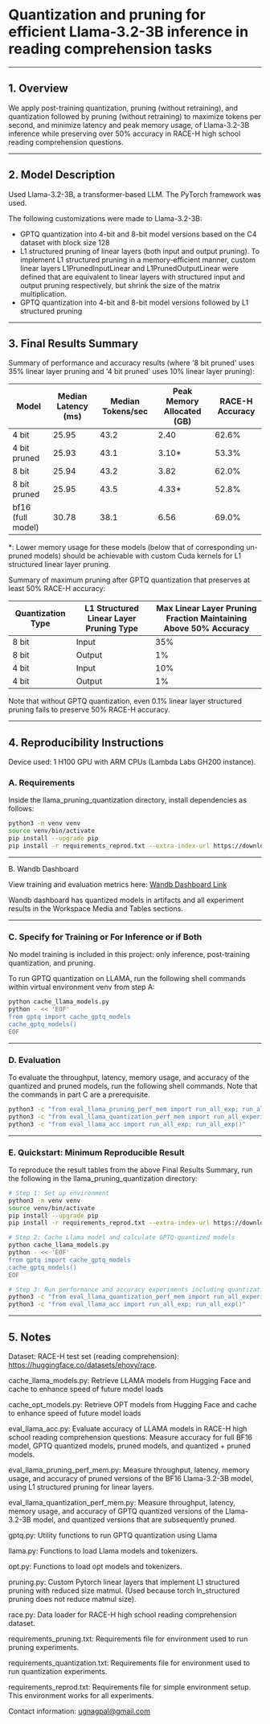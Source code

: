 # Quantization and pruning for efficient Llama-3.2-3B inference in reading comprehension tasks

---

## 1. Overview

We apply post-training quantization, pruning (without retraining), and quantization followed by pruning (without retraining) to maximize tokens per second, and minimize latency and peak memory usage, of Llama-3.2-3B inference while preserving over 50% accuracy in RACE-H high school reading comprehension questions.

---

## 2. Model Description
Used Llama-3.2-3B, a transformer-based LLM. The PyTorch framework was used.

The following customizations were made to Llama-3.2-3B:
- GPTQ quantization into 4-bit and 8-bit model versions based on the C4 dataset with block size 128
- L1 structured pruning of linear layers (both input and output pruning). To implement L1 structured pruning in a memory-efficient manner, custom linear layers L1PrunedInputLinear and L1PrunedOutputLinear were defined that are equivalent to linear layers with structured input and output pruning respectively, but shrink the size of the matrix multiplication.
- GPTQ quantization into 4-bit and 8-bit model versions followed by L1 structured pruning

---

## 3. Final Results Summary

Summary of performance and accuracy results (where '8 bit pruned' uses 35% linear layer pruning and '4 bit pruned' uses 10% linear layer pruning):

| Model              | Median Latency (ms) | Median Tokens/sec | Peak Memory Allocated (GB) | RACE-H Accuracy |
|--------------------|---------------------|-------------------|----------------------------|-----------------|
| 4 bit              | 25.95               | 43.2              | 2.40                       | 62.6%           |
| 4 bit pruned       | 25.93               | 43.1              | 3.10*                      | 53.3%           |
| 8 bit              | 25.94               | 43.2              | 3.82                       | 62.0%           |
| 8 bit pruned       | 25.95               | 43.5              | 4.33*                      | 52.8%           |
| bf16 (full model)  | 30.78               | 38.1              | 6.56                       | 69.0%           |

*: Lower memory usage for these models (below that of corresponding un-pruned models) should be achievable with custom Cuda kernels for L1 structured linear layer pruning.

Summary of maximum pruning after GPTQ quantization that preserves at least 50% RACE-H accuracy: 

| Quantization Type | L1 Structured Linear Layer Pruning Type | Max Linear Layer Pruning Fraction Maintaining Above 50% Accuracy |
|-------------------|------------------------------------------|------------------------------------------------------------------|
| 8 bit             | Input                                    | 35%                                                              |
| 8 bit             | Output                                   | 1%                                                               |
| 4 bit             | Input                                    | 10%                                                              |
| 4 bit             | Output                                   | 1%                                                               |

Note that without GPTQ quantization, even 0.1% linear layer structured pruning fails to preserve 50% RACE-H accuracy.

---

## 4. Reproducibility Instructions

Device used: 1 H100 GPU with ARM CPUs (Lambda Labs GH200 instance).

### A. Requirements

Inside the llama_pruning_quantization directory, install dependencies as follows:
```bash
python3 -m venv venv
source venv/bin/activate
pip install --upgrade pip
pip install -r requirements_reprod.txt --extra-index-url https://download.pytorch.org/whl/cu128
```

---

B. Wandb Dashboard

View training and evaluation metrics here: [Wandb Dashboard Link](https://wandb.ai/unagpal-columbia-university/hpml_spring_2025_pruning_quantization/workspace?)

Wandb dashboard has quantized models in artifacts and all experiment results in the Workspace Media and Tables sections.

---

### C. Specify for Training or For Inference or if Both 

No model training is included in this project: only inference, post-training quantization, and pruning.

To run GPTQ quantization on LLAMA, run the following shell commands within virtual environment venv from step A:
```bash
python cache_llama_models.py
python - << 'EOF'
from gptq import cache_gptq_models
cache_gptq_models()
EOF
```

---

### D. Evaluation

To evaluate the throughput, latency, memory usage, and accuracy of the quantized and pruned models, run the following shell commands. Note that the commands in part C are a prerequisite.
```bash
python3 -c "from eval_llama_pruning_perf_mem import run_all_exp; run_all_exp()"
python3 -c "from eval_llama_quantization_perf_mem import run_all_experiments; run_all_experiments()"
python3 -c "from eval_llama_acc import run_all_exp; run_all_exp()"
```

---

### E. Quickstart: Minimum Reproducible Result

To reproduce the result tables from the above Final Results Summary, run the following in the llama_pruning_quantization directory:

```bash
# Step 1: Set up environment
python3 -m venv venv
source venv/bin/activate
pip install --upgrade pip
pip install -r requirements_reprod.txt --extra-index-url https://download.pytorch.org/whl/cu128

# Step 2: Cache Llama model and calculate GPTQ-quantized models
python cache_llama_models.py
python - << 'EOF'
from gptq import cache_gptq_models
cache_gptq_models()
EOF

# Step 3: Run performance and accuracy experiments including quantization + pruning
python3 -c "from eval_llama_quantization_perf_mem import run_all_experiments; run_all_experiments()"
python3 -c "from eval_llama_acc import run_all_exp; run_all_exp()"
```

---

## 5. Notes

Dataset: RACE-H test set (reading comprehension): https://huggingface.co/datasets/ehovy/race.

cache_llama_models.py: Retrieve LLAMA models from Hugging Face and cache to enhance speed of future model loads

cache_opt_models.py: Retrieve OPT models from Hugging Face and cache to enhance speed of future model loads

eval_llama_acc.py: Evaluate accuracy of LLAMA models in RACE-H high school reading comprehension questions. Measure accuracy for full BF16 model, GPTQ quantized models, pruned models, and quantized + pruned models.

eval_llama_pruning_perf_mem.py: Measure throughput, latency, memory usage, and accuracy of pruned versions of the BF16 Llama-3.2-3B model, using L1 structured pruning for linear layers.

eval_llama_quantization_perf_mem.py: Measure throughput, latency, memory usage, and accuracy of GPTQ quantized versions of the Llama-3.2-3B model, and quantized versions that are subsequently pruned.

gptq.py: Utility functions to run GPTQ quantization using Llama

llama.py: Functions to load Llama models and tokenizers.

opt.py: Functions to load opt models and tokenizers.

pruning.py: Custom Pytorch linear layers that implement L1 structured pruning with reduced size matmul. (Used because torch ln_structured pruning does not reduce matmul size).

race.py: Data loader for RACE-H high school reading comprehension dataset.

requirements_pruning.txt: Requirements file for environment used to run pruning experiments.

requirements_quantization.txt: Requirements file for environment used to run quantization experiments.

requirements_reprod.txt: Requirements file for simple environment setup. This environment works for all experiments.

Contact information: ugnagpal@gmail.com

